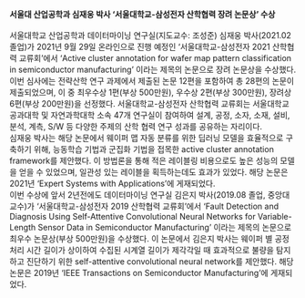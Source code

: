 <strong>서울대 산업공학과 심재웅 박사 ‘서울대학교-삼성전자 산학협력 장려 논문상’ 수상</strong>
<br>
<br>
서울대학교 산업공학과 데이터마이닝 연구실(지도교수: 조성준) 심재웅 박사(2021.02 졸업)가 2021년 9월 29일 온라인으로 진행 예정인 ‘서울대학교-삼성전자 2021 산학협력 교류회’에서 ‘Active cluster annotation for wafer map pattern classification in semiconductor manufacturing’ 이라는 제목의 논문으로 장려 논문상을 수상했다. 이번 심사에는 전략산학 연구 과제에서 제출된 논문 12편을 포함하여 총 28편의 논문이 제출되었으며, 이 중 최우수상 1편(부상 500만원), 우수상 2편(부상 300만원), 장려상 6편(부상 200만원)을 선정했다. 서울대학교-삼성전자 산학협력 교류회는 서울대학교 공과대학 및 자연과학대학 소속 47개 연구실이 참여하여 설계, 공정, 소자, 소재, 설비, 분석, 계측, S/W 등 다양한 주제의 산학 협력 연구 성과를 공유하는 자리이다. <br>
심재웅 박사는 해당 논문에서 웨이퍼 맵 자동 분류를 위한 딥러닝 모델을 효율적으로 구축하기 위해, 능동학습 기법과 군집화 기법을 접목한 active cluster annotation framework를 제안했다. 이 방법론을 통해 적은 레이블링 비용으로도 높은 성능의 모델을 얻을 수 있었으며, 일관성 있는 레이블을 획득하는데도 효과가 있었다. 해당 논문은 2021년 ‘Expert Systems with Applications’에 게재되었다.<br>
이번 수상에 앞서 2년전에도 데이터마이닝 연구실 김은지 박사(2019.08 졸업, 중앙대 교수)가 ‘서울대학교-삼성전자 2019 산학협력 교류회’에서 ‘Fault Detection and Diagnosis Using Self-Attentive Convolutional Neural Networks for Variable-Length Sensor Data in Semiconductor Manufacturing’ 이라는 제목의 논문으로 최우수 논문상(부상 500만원)을 수상했다. 이 논문에서 김은지 박사는 웨이퍼 별 공정처리 시간 길이가 상이하여 수집된 시계열 길이가 제각각일 때 효과적으로 불량을 탐지하고 진단하기 위한 self-attentive convolutional neural network를 제안했다. 해당 논문은 2019년 ‘IEEE Transactions on Semiconductor Manufacturing’에 게재되었다.